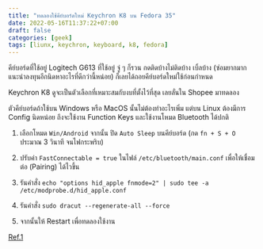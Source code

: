 ```yaml
---
title: "ทดลองใช้คีย์บอร์ดใหม่ Keychron K8 บน Fedora 35"
date: 2022-05-16T11:37:22+07:00
draft: false
categories: [geek]
tags: [liunx, keychron, keyboard, k8, fedora]
---
```


คีย์บอร์ดที่ใช้อยู่ Logitech G613 ที่ใช้อยู่ จู่ ๆ ก็รวน กดติดบ้างไม่ติดบ้าง เบิ้ลบ้าง (ซ่อมยากมาก แนะนำลงทุนอีกนิดหาอะไรที่ดีกว่านี้หน่อย) ก็เลยได้ถอยคีย์บอร์ดใหม่ใช้ก่อนกำหนด

Keychron K8 ดูจะเป็นตัวเลือกที่เหมาะสมกับงบที่ตั้งไว้ที่สุด เลยลั่นใน Shopee มาทดลอง

ตัวคีย์บอร์ดถ้าใช้บน Windows หรือ MacOS นั้นไม่ต้องทำอะไรเพิ่ม แต่บน Linux ต้องมีการ Config นิดหน่อย ถึงจะใช้งาน Function Keys และใช้งานโหมด Bluetooth ได้ปกติ

<!--more-->

1. เลือกโหมด `Win/Android` จากนั้น ปิด `Auto Sleep` บนคีย์บอร์ด (กด `fn + S + O` ประมาณ 3 วินาที จนไฟกระพริบ)

2. ปรับค่า `FastConnectable = true` ในไฟล์ `/etc/bluetooth/main.conf` เพื่อให้เชื่อมต่อ (Pairing) ได้ไวขึ้น

3. รันคำสั่ง `echo "options hid_apple fnmode=2" | sudo tee -a /etc/modprobe.d/hid_apple.conf`

4. รันคำสั่ง `sudo dracut --regenerate-all --force`

5. จากนั้นให้ Restart เพื่อทดลองใช้งาน

[Ref.1](https://gist.github.com/threeiem/c7d927487ddc219ea3a495bcc057d8e9)
